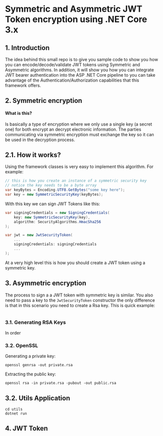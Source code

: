 # Symmetric and Asymmetric JWT Token encryption using .NET Core 3.x

## 1. Introduction

The idea behind this small repo is to give you sample code to show you how you can encode/decode/validate JWT tokens using Symmetric and Asymmetric algorithms. In addition, it will show you how you can integrate JWT bearer authentication into the ASP .NET Core pipeline to you can take advantage of the Authentication/Authorization capabilities that this framework offers.

## 2. Symmetric encryption

#### What is this?

Is basically a type of encryption where we only use a single key (a secret one) for both encrypt an decrypt electronic information. The parties communicating via symmetric encryption must exchange the key so it can be used in the decryption process.

## 2.1. How it works?

Using the framework classes is very easy to implement this algorithm. For example:

```c#
// this is how you create an instance of a symmetric security key
// notice the key needs to be a byte array
var keyBytes = Encoding.UTF8.GetBytes("some key here");
var key = new SymmetricSecurityKey(keyBytes);
```

With this key we can sign JWT Tokens like this:

```c#
var signingCredentials = new SigningCredentials(
    key: new SymmetricSecurityKey(key),
    algorithm: SecurityAlgorithms.HmacSha256
);

var jwt = new JwtSecurityToken(
    ...
    signingCredentials: signingCredentials
    ...
);
```
At a very high level this is how you should create a JWT token using a symmetric key. 

## 3. Asymmetric encryption

The process to sign a a JWT token with symmetric key is similar. You also need to pass a key to the `JwtSecurityToken` constructor the only difference is that in this scenario you need to create a Rsa key. This is quick example:

```c#

```

### 3.1. Generating RSA Keys

In order

### 3.2. OpenSSL

Generating a private key:

```
openssl genrsa -out private.rsa 
```

Extracting the public key:

```
openssl rsa -in private.rsa -pubout -out public.rsa
```

## 3.2. Utils Application

```
cd utils
dotnet run
```

## 4. JWT Token